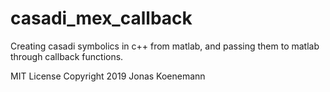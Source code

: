 # casadi_mex_callback
Creating casadi symbolics in c++ from matlab, and passing them to matlab through callback functions.

MIT License
Copyright 2019 Jonas Koenemann
